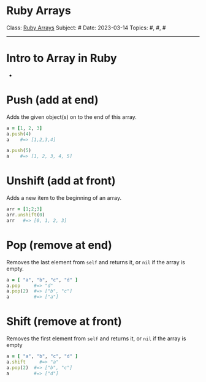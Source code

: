 # Ruby Arrays
Class: <a href="">Ruby Arrays</a>
Subject: #
Date: 2023-03-14
Topics: #, #, # 

---

# Intro to Array in Ruby

-

# Push (add at end)
Adds the given object(s) on to the end of this array.
```ruby
a = [1, 2, 3]
a.push(4)
a    #=> [1,2,3,4]

a.push(5)
a    #=> [1, 2, 3, 4, 5]
```

# Unshift (add at front)
Adds a new item to the beginning of an array.
```ruby
arr = [1;2;3]
arr.unshift(0) 
arr   #=> [0, 1, 2, 3]
```

# Pop (remove at end)
Removes the last element from `self` and returns it, or `nil` if the array is empty.
```ruby
a = [ "a", "b", "c", "d" ]
a.pop     #=> "d"
a.pop(2)  #=> ["b", "c"]
a         #=> ["a"]
```

# Shift (remove at front)
Removes the first element from `self` and returns it, or `nil` if the array is empty
```ruby
a = [ "a", "b", "c", "d" ]
a.shift     #=> "a"
a.pop(2)  #=> ["b", "c"]
a         #=> ["d"]
```